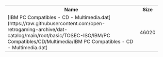<table>
<tr><th>Name</th><th>Size</th></tr>
<tr><td>[IBM PC Compatibles - CD - Multimedia.dat](https://raw.githubusercontent.com/open-retrogaming-archive/dat-catalog/main/root/basic/TOSEC-ISO/IBM/PC Compatibles/CD/Multimedia/IBM PC Compatibles - CD - Multimedia.dat)</td><td>46020</td></tr>
</table>
